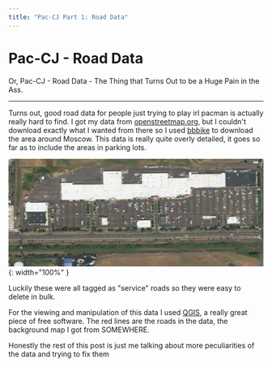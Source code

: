 ```yaml
---
title: "Pac-CJ Part 1: Road Data"
---
```


# Pac-CJ - Road Data

Or, Pac-CJ - Road Data - The Thing that Turns Out to be a Huge Pain in the Ass.

---

Turns out, good road data for people just trying to play irl pacman is actually really hard to find. I got my data from [openstreetmap.org](https://openstreetmap.org), but I couldn't download exactly what I wanted from there so I used [bbbike](https://extract.bbbike.org/) to download the area around Moscow. This data is really quite overly detailed, it goes so far as to include the areas in parking lots. 

![Image couldn't load I guess?](images/Pac-CJ/ParkingLots.png){: width="100%" }

Luckily these were all tagged as "service" roads so they were easy to delete in bulk.

For the viewing and manipulation of this data I used [QGIS](https://www.qgis.org/en/site/), a really great piece of free software. The red lines are the roads in the data, the background map I got from SOMEWHERE.

Honestly the rest of this post is just me talking about more peculiarities of the data and trying to fix them